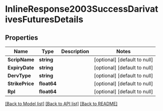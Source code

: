 # InlineResponse2003SuccessDarivativesFuturesDetails

## Properties
Name | Type | Description | Notes
------------ | ------------- | ------------- | -------------
**ScripName** | **string** |  | [optional] [default to null]
**ExpiryDate** | **string** |  | [optional] [default to null]
**DervType** | **string** |  | [optional] [default to null]
**StrikePrice** | **float64** |  | [optional] [default to null]
**Rpl** | **float64** |  | [optional] [default to null]

[[Back to Model list]](../README.md#documentation-for-models) [[Back to API list]](../README.md#documentation-for-api-endpoints) [[Back to README]](../README.md)

